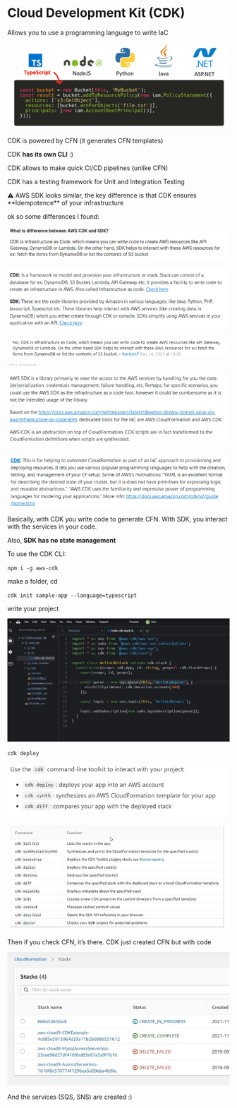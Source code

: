 # Cloud Development Kit (CDK)

Allows you to use a programming language to write IaC

![Untitled](Cloud%20Development%20Kit%20(CDK)%20f1d18d4197884d32a1e29e1f42eec065/Untitled.png)

CDK is powered by CFN (it generates CFN templates)

CDK **has its own CLI** :)

CDK allows to make quick CI/CD pipelines (unlike CFN)

CDK has a testing framework for Unit and Integration Testing

<aside>
⚠️ AWS SDK looks similar, the key difference is that CDK ensures **Idempotence** of your infrastructure

</aside>

ok so some differences I found:

![Untitled](Cloud%20Development%20Kit%20(CDK)%20f1d18d4197884d32a1e29e1f42eec065/Untitled%201.png)

![Untitled](Cloud%20Development%20Kit%20(CDK)%20f1d18d4197884d32a1e29e1f42eec065/Untitled%202.png)

![Untitled](Cloud%20Development%20Kit%20(CDK)%20f1d18d4197884d32a1e29e1f42eec065/Untitled%203.png)

![Untitled](Cloud%20Development%20Kit%20(CDK)%20f1d18d4197884d32a1e29e1f42eec065/Untitled%204.png)

![Untitled](Cloud%20Development%20Kit%20(CDK)%20f1d18d4197884d32a1e29e1f42eec065/Untitled%205.png)

Basically, with CDK you write code to generate CFN. WIth SDK, you interact with the services in your code.

Also, **SDK has no state management**

To use the CDK CLI:

`npm i -g aws-cdk`

make a folder, cd

`cdk init sample-app --language=typescript`

write your project

![Untitled](Cloud%20Development%20Kit%20(CDK)%20f1d18d4197884d32a1e29e1f42eec065/Untitled%206.png)

`cdk deploy`

![Untitled](Cloud%20Development%20Kit%20(CDK)%20f1d18d4197884d32a1e29e1f42eec065/Untitled%207.png)

![Untitled](Cloud%20Development%20Kit%20(CDK)%20f1d18d4197884d32a1e29e1f42eec065/Untitled%208.png)

Then if you check CFN, it’s there. CDK just created CFN but with code

![Untitled](Cloud%20Development%20Kit%20(CDK)%20f1d18d4197884d32a1e29e1f42eec065/Untitled%209.png)

And the services (SQS, SNS) are created :)